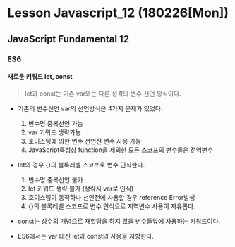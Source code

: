 # Lesson Javascript_12 (180226[Mon])

## JavaScript Fundamental 12

### ES6

#### 새로운 키워드 let, const

> let과 const는 기존 var와는 다른 성격의 변수 선언 방식이다.

- 기존의 변수선언 var의 선언방식은 4가지 문제가 있었다.
  1. 변수명 중복선언 가능
  2. var 키워드 생략가능
  3. 호이스팅에 의한 변수 선언전 변수 사용 가능
  4. JavaScript특성상 function을 제외한 모든 스코프의 변수들은 전역변수 
- let의 경우 {}의 블록레벨 스코프로 변수 인식한다.


  1. 변수명 중복선언 불가
  2. let 키워드 생략 불가 (생략시 var로 인식)
  3. 호이스팅이 동작하나 선언전에 사용할 경우 reference Error발생
  4. {}의 블록레벨 스코프로 변수 인식으로 지역변수 사용이 자유롭다.
- const는 상수의 개념으로 재할당을 하지 않을 변수들앞에 사용하는 키워드이다.
- ES6에서는 var 대신 let과 const의 사용을 지향한다.

